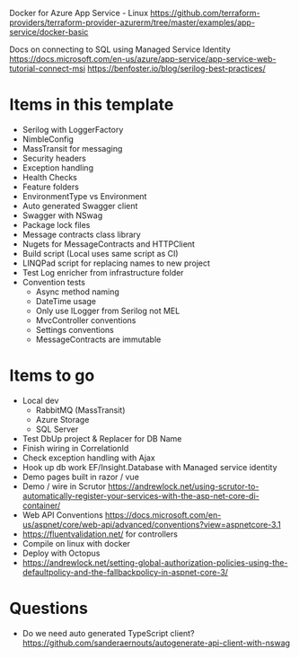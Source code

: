 
Docker for Azure App Service - Linux
https://github.com/terraform-providers/terraform-provider-azurerm/tree/master/examples/app-service/docker-basic

Docs on connecting to SQL using Managed Service Identity
https://docs.microsoft.com/en-us/azure/app-service/app-service-web-tutorial-connect-msi
https://benfoster.io/blog/serilog-best-practices/

# Items in this template
* Serilog with LoggerFactory
* NimbleConfig
* MassTransit for messaging
* Security headers
* Exception handling
* Health Checks
* Feature folders
* EnvironmentType vs Environment 
* Auto generated Swagger client
* Swagger with NSwag
* Package lock files
* Message contracts class library
* Nugets for MessageContracts and HTTPClient
* Build script (Local uses same script as CI)
* LINQPad script for replacing names to new project
* Test Log enricher from infrastructure folder
* Convention tests
    * Async method naming
    * DateTime usage
    * Only use ILogger from Serilog not MEL
    * MvcController conventions
    * Settings conventions
    * MessageContracts are immutable

# Items to go
* Local dev
    * RabbitMQ (MassTransit)
    * Azure Storage
    * SQL Server
* Test DbUp project & Replacer for DB Name
* Finish wiring in CorrelationId
* Check exception handling with Ajax
* Hook up db work EF/Insight.Database with Managed service identity
* Demo pages built in razor / vue
* Demo / wire in Scrutor https://andrewlock.net/using-scrutor-to-automatically-register-your-services-with-the-asp-net-core-di-container/
* Web API Conventions https://docs.microsoft.com/en-us/aspnet/core/web-api/advanced/conventions?view=aspnetcore-3.1
* https://fluentvalidation.net/ for controllers
* Compile on linux with docker
* Deploy with Octopus
* https://andrewlock.net/setting-global-authorization-policies-using-the-defaultpolicy-and-the-fallbackpolicy-in-aspnet-core-3/

# Questions
* Do we need auto generated TypeScript client? https://github.com/sanderaernouts/autogenerate-api-client-with-nswag
